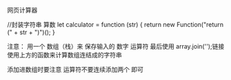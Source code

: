 网页计算器

//封装字符串 算数
let calculator = function (str) {
return new Function("return (" + str + ")")();
}

注意：
用一个 数组（栈）来 保存输入的 数字 运算符
最后使用 array.join('');链接 使用上方的函数来计算数组连结成的字符串

添加进数组时要注意 运算符不要连续添加两个 即可

